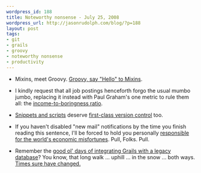 ```yaml
---
wordpress_id: 188
title: Noteworthy nonsense - July 25, 2008
wordpress_url: http://jasonrudolph.com/blog/?p=188
layout: post
tags:
- git
- grails
- groovy
- noteworthy nonsense
- productivity
---
```

* Mixins, meet Groovy.  [Groovy, say "Hello" to Mixins](http://fisheye.codehaus.org/browse/groovy/trunk/groovy/groovy-core/src/test/groovy/lang/vm5/MixinTest.groovy?r=13045 "FishEye: file groovy/trunk/groovy/groovy-core/src/test/groovy/lang/vm5/MixinTest.groovy").

* I kindly request that all job postings henceforth forgo the usual mumbo jumbo, replacing it instead with Paul Graham's one metric to rule them all: the [income-to-boringness ratio](http://www.paulgraham.com/prcmc.html "The Pooled-Risk Company Management Company").

* [Snippets and scripts](http://gist.github.com/gists "Gist &mdash; GitHub") deserve [first-class version control](http://github.com/blog/119-intro-to-gist-video "Intro to Gist Video &mdash; GitHub") too.

* If you haven't disabled "new mail" notifications by the time you finish reading this sentence, I'll be forced to hold you personally [responsible for the world's economic misfortunes](http://www.43folders.com/2008/07/21/procrastination-ding "Chronic Procrastination and the Cost of the &quot;Ding!&quot; — 43 Folders").  Pull, Folks. Pull.

* Remember the [good ol' days of integrating Grails with a legacy database](http://jasonrudolph.com/blog/2006/06/20/hoisting-grails-to-your-legacy-db/ "jasonrudolph.com/blog -- Hoisting Grails to Your Legacy DB")?  You know, that long walk ... uphill ... in the snow ... both ways.  [Times sure have changed.](http://grag.sourceforge.net/documentation.html "GRAG - The GRails Application Generator")

